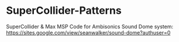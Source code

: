 # SuperCollider-Patterns
SuperCollider & Max MSP Code for Ambisonics Sound Dome system:
https://sites.google.com/view/seanwalker/sound-dome?authuser=0
